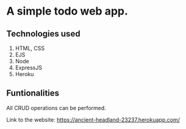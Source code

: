 # A simple todo web app.

## Technologies used

 1. HTML, CSS
 2. EJS
 3. Node
 4. ExpressJS
 5. Heroku

## Funtionalities

All CRUD operations can be performed.

 Link to the website: https://ancient-headland-23237.herokuapp.com/
